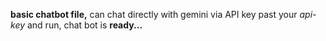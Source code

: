 **basic chatbot file,** can chat directly with gemini via API key
past your *api-key* and run, chat bot is **ready...** 

